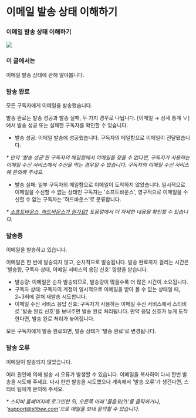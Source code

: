 # 이메일 발송 상태 이해하기

### 이메일 발송 상태 이해하기

![](https://help.stibee.com/system/photos/6460050045327/notion\_logo\_rr.png)

### 이 글에서는 <a href="#h_01hak408rxqpy61b05fwtvzd01" id="h_01hak408rxqpy61b05fwtvzd01"></a>

이메일 발송 상태에 관해 알아봅니다.

### 발송 완료 <a href="#h_01hak47s7t511gcwr62v0ys5w0" id="h_01hak47s7t511gcwr62v0ys5w0"></a>

모든 구독자에게 이메일을 발송했습니다.

발송 완료는 발송 성공과 발송 실패, 두 가지 경우로 나뉩니다. \[이메일 → 상세 통계 ∨]에서 발송 성공 또는 실패한 구독자를 확인할 수 있습니다.

* 발송 성공: 이메일 발송에 성공했습니다. 구독자의 메일함으로 이메일이 전달됐습니다.

_\* 만약 '발송 성공'한 구독자의 메일함에서 이메일을 찾을 수 없다면, 구독자가 사용하는 이메일 수신 서비스에서 수신을 막는 경우일 수 있습니다. 구독자의 이메일 수신 서비스에 문의해 주세요._

* 발송 실패: 일부 구독자의 메일함으로 이메일이 도착하지 않았습니다. 일시적으로 이메일을 수신할 수 없는 상태인 구독자는 '소프트바운스', 영구적으로 이메일을 수신할 수 없는 구독자는 '하드바운스'로 분류합니다.&#x20;

_\*_ [_소프트바운스, 하드바운스가 뭔가요?_](https://help.stibee.com/hc/ko/articles/4756540870031) _도움말에서 더 자세한 내용을 확인할 수 있습니다._

### 발송중 <a href="#h_01hak47v8ewg6r4w6kjb0x02qf" id="h_01hak47v8ewg6r4w6kjb0x02qf"></a>

이메일을 발송하고 있습니다.

이메일은 한 번에 발송되지 않고, 순차적으로 발송됩니다. 발송 완료까지 걸리는 시간은 '발송량, 구독자 상태, 이메일 서비스의 응답 신호' 영향을 받습니다.

* 발송량: 이메일은 순차 발송되므로, 발송량이 많을수록 더 많은 시간이 소요됩니다.
* 구독자 상태: 구독자의 계정이 일시적으로 이메일을 받아 볼 수 없는 상태일 때, 2\~3회에 걸쳐 재발송 시도합니다.
* 이메일 수신 서비스 응답 신호: 구독자가 사용하는 이메일 수신 서비스에서 스티비로 '발송 완료 신호'를 보내주면 발송 완료 처리됩니다. 만약 응답 신호가 늦게 도착한다면, 발송 완료 처리가 늦어집니다.

모든 구독자에게 발송 완료되면, 발송 상태가 '발송 완료'로 변경됩니다.

### 발송 오류 <a href="#h_01hakhh0the8sdeh61djm65jav" id="h_01hakhh0the8sdeh61djm65jav"></a>

이메일이 발송되지 않았습니다.

여러 원인에 의해 발송 시 오류가 발생할 수 있습니다. 이메일을 복사하여 다시 한번 발송을 시도해 주세요. 다시 한번 발송을 시도했으나 계속해서 '발송 오류'가 생긴다면, 스티비 팀에게 문의해 주세요.

_\* 스티비 홈페이지에 로그인한 뒤, 오른쪽 아래 '물음표(?)'를 클릭하거나, 'support@stibee.com'으로 메일을 보내 문의할 수 있습니다._
